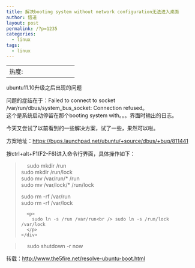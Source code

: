 ```yaml
---
title: 解决booting system without network configuration无法进入桌面
author: 悟道
layout: post
permalink: /?p=1235
categories:
  - linux
tags:
  - linux
---
```

<table>
  <tr cellpadding=0><td>
    热度:
  </td><td cellpadding=0><img src='http://210.75.224.29/wordpress/wp-content/plugins/statpresscn/images/sun.gif' width=10 height=10 border=0 /></td><td cellpadding=0><img src='http://210.75.224.29/wordpress/wp-content/plugins/statpresscn/images/sun_dark.gif' width=10 height=10 border=0 /></td><td cellpadding=0><img src='http://210.75.224.29/wordpress/wp-content/plugins/statpresscn/images/sun_dark.gif' width=10 height=10 border=0 /></td><td cellpadding=0><img src='http://210.75.224.29/wordpress/wp-content/plugins/statpresscn/images/sun_dark.gif' width=10 height=10 border=0 /></td><td cellpadding=0><img src='http://210.75.224.29/wordpress/wp-content/plugins/statpresscn/images/sun_dark.gif' width=10 height=10 border=0 /></td></tr>
</table>

ubuntu11.10升级之后出现的问题

问题的症结在于：Failed to connect to socket /var/run/dbus/system\_bus\_socket: Connection refused。  
这个是系统启动停留在那个booting system with。。。界面时输出的日志。

今天又尝试了以前看到的一些解决方案，试了一些，果然可以啦。

方案地址：<https://bugs.launchpad.net/ubuntu/+source/dbus/+bug/811441>

按ctrl+alt+F1(F2-F6)进入命令行界面，具体操作如下：

<div>
  <blockquote>
    <div>
          sudo mkdir /run<br /> sudo mkdir /run/lock<br /> sudo mv /var/run/* /run<br /> sudo mv /var/lock/* /run/lock</p> <p>
        sudo rm -rf /var/run<br /> sudo rm -rf /var/lock
      </p>
      
      <p>
        sudo ln -s /run /var/run<br /> sudo ln -s /run/lock /var/lock
      </p>
    </div>
  </blockquote>
</div>

> <div>
>       sudo shutdown -r now
> </div>

<div>
  转载：<a href="http://www.the5fire.net/resolve-ubuntu-boot.html">http://www.the5fire.net/resolve-ubuntu-boot.html</a>
</div>